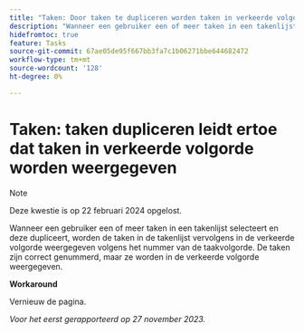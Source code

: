 ```yaml
---
title: "Taken: Door taken te dupliceren worden taken in verkeerde volgorde weergegeven"
description: "Wanneer een gebruiker een of meer taken in een takenlijst selecteert en deze dupliceert, worden de taken in de takenlijst vervolgens in de verkeerde volgorde weergegeven volgens het taakordernummer. De taken zijn correct genummerd, maar ze worden in de verkeerde volgorde weergegeven. Er is een oplossing beschikbaar."
hidefromtoc: true
feature: Tasks
source-git-commit: 67ae05de95f667bb3fa7c1b06271bbe644682472
workflow-type: tm+mt
source-wordcount: '128'
ht-degree: 0%

---
```



# Taken: taken dupliceren leidt ertoe dat taken in verkeerde volgorde worden weergegeven

>[!NOTE]
>
>Deze kwestie is op 22 februari 2024 opgelost.

Wanneer een gebruiker een of meer taken in een takenlijst selecteert en deze dupliceert, worden de taken in de takenlijst vervolgens in de verkeerde volgorde weergegeven volgens het nummer van de taakvolgorde. De taken zijn correct genummerd, maar ze worden in de verkeerde volgorde weergegeven.

**Workaround**

Vernieuw de pagina.

_Voor het eerst gerapporteerd op 27 november 2023._
